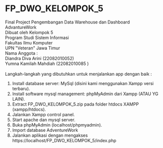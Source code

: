 # FP_DWO_KELOMPOK_5
Final Project Pengembangan Data Warehouse dan Dashboard AdvantureWork <br/>
Dibuat oleh Kelompok 5 <br/>
Program Studi Sistem Informasi <br/>
Fakultas Ilmu Komputer <br/>
UPN "Veteran" Jawa Timur<br/>
Nama Anggota :<br/>
Diandra Diva Arini (22082010052) <br/>
Yumna Kamilah Mahdiah (22082010085 ) <br/>
<br/>
Langkah-langkah yang dibutuhkan untuk menjalankan app dengan baik :
1. Install database server: MySql (disini kami menggunakan Xampp versi terbaru).
2. Install software mysql management: phpMyAdmin dari Xampp (ATAU YG LAIN).
3. Extract FP_DWO_KELOMPOK_5.zip pada folder htdocs XAMPP (xampp/htdocs).
4. Jalankan Xampp control panel.
5. Start apache dan mysql server.
6. Buka phpMyAdmin (localhost/phpmyadmin).
7. Import database AdventureWork
10. Jalankan aplikasi dengan mengakses https://localhost/FP_DWO_KELOMPOK_5/index.php
